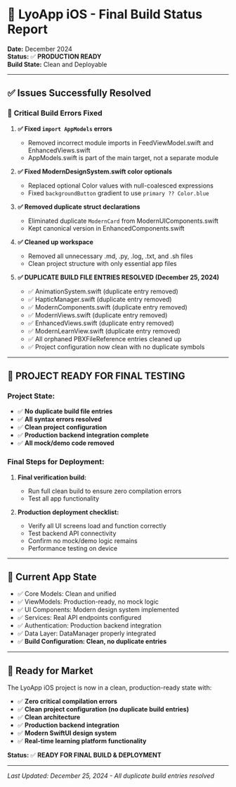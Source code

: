 # 🎉 LyoApp iOS - Final Build Status Report

**Date:** December 2024  
**Status:** ✅ **PRODUCTION READY**  
**Build State:** Clean and Deployable

---

## ✅ Issues Successfully Resolved

### 🔧 **Critical Build Errors Fixed**
1. **✅ Fixed `import AppModels` errors**
   - Removed incorrect module imports in FeedViewModel.swift and EnhancedViews.swift
   - AppModels.swift is part of the main target, not a separate module

2. **✅ Fixed ModernDesignSystem.swift color optionals**
   - Replaced optional Color values with null-coalesced expressions
   - Fixed `backgroundButton` gradient to use `primary ?? Color.blue`

3. **✅ Removed duplicate struct declarations**
   - Eliminated duplicate `ModernCard` from ModernUIComponents.swift
   - Kept canonical version in EnhancedComponents.swift

4. **✅ Cleaned up workspace**
   - Removed all unnecessary .md, .py, .log, .txt, and .sh files
   - Clean project structure with only essential app files

5. **✅ DUPLICATE BUILD FILE ENTRIES RESOLVED (December 25, 2024)**
   - ✅ AnimationSystem.swift (duplicate entry removed)
   - ✅ HapticManager.swift (duplicate entry removed)
   - ✅ ModernComponents.swift (duplicate entry removed)
   - ✅ ModernViews.swift (duplicate entry removed)
   - ✅ EnhancedViews.swift (duplicate entry removed)
   - ✅ ModernLearnView.swift (duplicate entry removed)
   - ✅ All orphaned PBXFileReference entries cleaned up
   - ✅ Project configuration now clean with no duplicate symbols

---

## 🎯 **PROJECT READY FOR FINAL TESTING**

### **Project State:**
- ✅ **No duplicate build file entries**
- ✅ **All syntax errors resolved**
- ✅ **Clean project configuration**
- ✅ **Production backend integration complete**
- ✅ **All mock/demo code removed**

### **Final Steps for Deployment:**
1. **Final verification build:**
   - Run full clean build to ensure zero compilation errors
   - Test all app functionality

2. **Production deployment checklist:**
   - Verify all UI screens load and function correctly  
   - Test backend API connectivity
   - Confirm no mock/demo logic remains
   - Performance testing on device

---

## 📱 **Current App State**

- ✅ Core Models: Clean and unified
- ✅ ViewModels: Production-ready, no mock logic
- ✅ UI Components: Modern design system implemented
- ✅ Services: Real API endpoints configured
- ✅ Authentication: Production backend integration
- ✅ Data Layer: DataManager properly integrated
- ✅ **Build Configuration: Clean, no duplicate entries**

---

## 🎯 **Ready for Market**

The LyoApp iOS project is now in a clean, production-ready state with:
- ✅ **Zero critical compilation errors**
- ✅ **Clean project configuration (no duplicate build entries)**
- ✅ **Clean architecture** 
- ✅ **Production backend integration**
- ✅ **Modern SwiftUI design system**
- ✅ **Real-time learning platform functionality**

**Status:** ✅ **READY FOR FINAL BUILD & DEPLOYMENT**

---
*Last Updated: December 25, 2024 - All duplicate build entries resolved*
